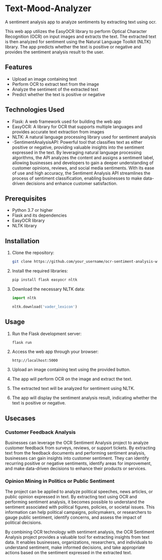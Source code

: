 # Text-Mood-Analyzer
A sentiment analysis app to analyze sentiments by extracting text using ocr.


This web app utilizes the EasyOCR library to perform Optical Character Recognition (OCR) on input images and extracts the text. The extracted text is then analyzed for sentiment using the Natural Language Toolkit (NLTK) library. The app predicts whether the text is positive or negative and provides the sentiment analysis result to the user.

## Features

- Upload an image containing text
- Perform OCR to extract text from the image
- Analyze the sentiment of the extracted text
- Predict whether the text is positive or negative

## Technologies Used

- Flask: A web framework used for building the web app
- EasyOCR: A library for OCR that supports multiple languages and provides accurate text extraction from images
- NLTK: A natural language processing library used for sentiment analysis
- -SentimentAnalysisAPI: Powerful tool that classifies text as either positive or negative, providing valuable insights into the sentiment expressed in the text. By leveraging natural language processing algorithms, the API analyzes the content and assigns a sentiment label, allowing businesses and developers to gain a deeper understanding of customer opinions, reviews, and social media sentiments. With its ease of use and high accuracy, the Sentiment Analysis API streamlines the process of sentiment classification, enabling businesses to make data-driven decisions and enhance customer satisfaction.

## Prerequisites

- Python 3.7 or higher
- Flask and its dependencies
- EasyOCR library
- NLTK library

## Installation

1. Clone the repository:

   ```bash
   git clone https://github.com/your_username/ocr-sentiment-analysis-web-app.git
   ```

2. Install the required libraries:

   ```bash
   pip install flask easyocr nltk
   ```

3. Download the necessary NLTK data:

   ```python
   import nltk

   nltk.download('vader_lexicon')
   ```

## Usage

1. Run the Flask development server:

   ```bash
   flask run
   ```

2. Access the web app through your browser:

   ```text
   http://localhost:5000
   ```

3. Upload an image containing text using the provided button.
4. The app will perform OCR on the image and extract the text.
5. The extracted text will be analyzed for sentiment using NLTK.
6. The app will display the sentiment analysis result, indicating whether the text is positive or negative.

## Usecases
### Customer Feedback Analysis
Businesses can leverage the OCR Sentiment Analysis project to analyze customer feedback from surveys, reviews, or support tickets. By extracting text from the feedback documents and performing sentiment analysis, businesses can gain insights into customer sentiment. They can identify recurring positive or negative sentiments, identify areas for improvement, and make data-driven decisions to enhance their products or services.

### Opinion Mining in Politics or Public Sentiment
The project can be applied to analyze political speeches, news articles, or public opinion expressed in text. By extracting text using OCR and performing sentiment analysis, it becomes possible to understand the sentiment associated with political figures, policies, or societal issues. This information can help political campaigns, policymakers, or researchers to gauge public sentiment, identify concerns, and assess the impact of political decisions.

By combining OCR technology with sentiment analysis, the OCR Sentiment Analysis project provides a valuable tool for extracting insights from text data. It enables businesses, organizations, researchers, and individuals to understand sentiment, make informed decisions, and take appropriate actions based on the sentiment expressed in the extracted text.


